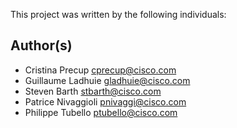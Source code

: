 This project was written by the following individuals:

## Author(s)

* Cristina Precup <cprecup@cisco.com>
* Guillaume Ladhuie <gladhuie@cisco.com>
* Steven Barth <stbarth@cisco.com>
* Patrice Nivaggioli <pnivaggi@cisco.com>
* Philippe Tubello <ptubello@cisco.com>